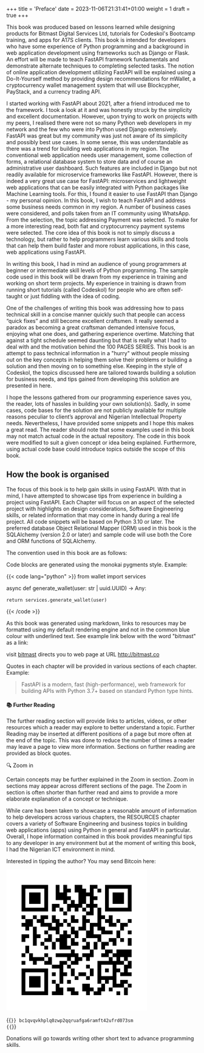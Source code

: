 +++
title = 'Preface'
date = 2023-11-06T21:31:41+01:00
weight = 1
draft = true
+++


This book was produced based on lessons learned while designing products for Bitmast Digital Services Ltd, tutorials for
Codeskol's Bootcamp training, and apps for A17S clients. This book is intended for developers who have some
experience of Python programming and a background in web application development using frameworks such as Django or
Flask. An effort will be made to teach FastAPI framework fundamentals and demonstrate alternate techniques to completing
selected tasks. The notion of online application development utilizing FastAPI will be explained using a Do-It-Yourself
method by providing design recommendations for mWallet, a cryptocurrency wallet management system that will use 
Blockcypher, PayStack, and a currency trading API.

I started working with FastAPI about 2021, after a friend introduced me to the framework. I took a look at it and was
honestly struck by the simplicity and excellent documentation. However, upon trying to work on projects with my peers, I
realised there were not so many Python web developers in my network and the few who were into Python used Django
extensively. FastAPI was great but my community was just not aware of its simplicity and possibly best use cases. In
some sense, this was understandable as there was a trend for building web applications in my region. The conventional
web application needs user management, some collection of forms, a relational database system to store data and of
course an administrative user dashboard. Such features are included in Django but not readily available for microservice
frameworks like FastAPI. However, there is indeed a very great use case for FastAPI: microservices and lightweight web
applications that can be easily integrated with Python packages like Machine Learning tools. For this, I found it easier
to use FastAPI than Django - my personal opinion. In this book, I wish to teach FastAPI and address some business needs
common in my region. A number of business cases were considered, and polls taken from an IT community using WhatsApp.
From the selection, the topic addressing Payment was selected. To make for a more interesting read, both fiat and
cryptocurrency payment systems were selected. The core idea of this book is not to simply discuss a technology, but
rather to help programmers learn various skills and tools that can help them build faster and more robust applications,
in this case, web applications using FastAPI.

In writing this book, I had in mind an audience of young programmers at beginner or intermediate skill levels of Python
programming. The sample code used in this book will be drawn from my experience in training and working on short term
projects. My experience in training is drawn from running short tutorials (called Codeskol) for people who are often
self-taught or just fiddling with the idea of coding. 

One of the challenges of writing this book was addressing how to pass technical skill in a concise manner quickly such that people can access “quick fixes”
and still become excellent craftsmen. It really seemed a paradox as becoming a great craftsman demanded intensive focus,
enjoying what one does, and gathering experience overtime. Matching that against a tight schedule seemed daunting but
that is really what I had to deal with and the motivation behind the 100 PAGES SERIES. This book is an attempt to pass
technical information in a "hurry" without people missing out on the key concepts in helping them solve their problems or
building a solution and then moving on to something else. Keeping in the style of Codeskol, the topics discussed here
are tailored towards building a solution for business needs, and tips gained from developing this solution are presented
in here.

I hope the lessons gathered from our programming experience saves you, the reader, lots of hassles in building your own
solution(s). Sadly, in some cases, code bases for the solution are not publicly available for multiple reasons peculiar to
client’s approval and Nigerian Intellectual Property needs. Nevertheless, I have provided some snippets and I
hope this makes a great read. The reader should note that some examples used in this book may not match actual code in the actual
repository. The code in this book were modified to suit a given concept or idea being explained. Furthermore, using
actual code base could introduce topics outside the scope of this book.

## How the book is organised

The focus of this book is to help gain skills in using FastAPI. With that in mind, I have attempted to showcase tips
from experience in building a project using FastAPI. Each Chapter will focus on an aspect of the selected project with
highlights on design considerations, Software Engineering skills, or related information that may come in handy during a
real life project. All code snippets will be based on Python 3.10 or later. The preferred database Object Relational Mapper (ORM)
used in this book is the SQLAlchemy (version 2.0 or later) and sample code will use both the Core and ORM functions of
SQLAlchemy.

The convention used in this book are as follows:

Code blocks are generated using the monokai pygments style. Example:

{{< code lang="python" >}}
from wallet import services

async def generate_wallet(user: str | uuid.UUID) -> Any:

    return services.generate_wallet(user)

{{< /code >}}

As this book was generated using markdown, links to resources may be formatted using my default rendering engine and not
in the common blue colour with underlined text. See example link below with the word "bitmast" as a link:

visit [bitmast](http://bitmast.co) directs you to web page at URL http://bitmast.co

Quotes in each chapter will be provided in various sections of each chapter. Example:

> FastAPI is a modern, fast (high-performance), web framework for building APIs with Python 3.7+ based on standard
> Python
> type hints.

#### 📚 Further Reading

The further reading section will provide links to articles, videos, or other resources which a reader may explore to
better understand a topic. Further Reading may be inserted at different positions of a page but
more often at the end of the topic. This was done to reduce the number of times a reader may leave a page to view more
information.
Sections on further reading are provided as block quotes.

🔍 Zoom in

Certain concepts may be further explained in the Zoom in section. 
Zoom in sections may appear across different sections of the page. 
The Zoom in section is often shorter than further read and aims to provide a more elaborate explanation of a concept or technique.


While care has been taken to showcase a reasonable amount of information to help developers across various chapters, the
RESOURCES chapter covers a variety of Software Engineering and business topics in building web applications (apps) using Python in
general and FastAPI in particular. Overall, I hope information contained in this book provides meaningful tips to any developer in any
environment but at the moment of writing this book, I had the Nigerian ICT environment in mind.


Interested in tipping the author? You may send Bitcoin here: 

![Donation Bitcoin Address](donation.png) 

{{<code lang="plain" >}}
bc1qvqvkhplq0zwp2qqruafga6ramft42ufrd073sm
{{</code>}}

Donations will go towards writing other short text to advance programming skills.
